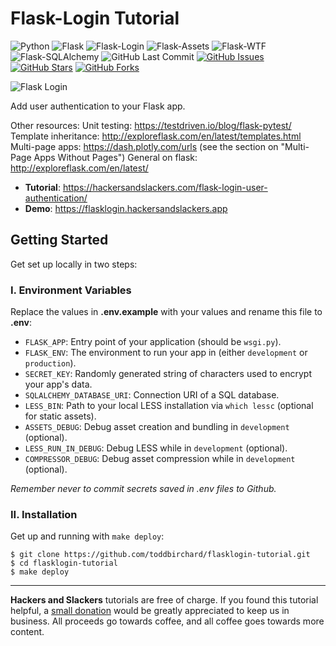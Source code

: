 # Flask-Login Tutorial

![Python](https://img.shields.io/badge/Python-v^3.9-blue.svg?logo=python&longCache=true&logoColor=white&colorB=5e81ac&style=flat-square&colorA=4c566a)
![Flask](https://img.shields.io/badge/Flask-v2.1.1-blue.svg?longCache=true&logo=flask&style=flat-square&logoColor=white&colorB=5e81ac&colorA=4c566a)
![Flask-Login](https://img.shields.io/badge/Flask--Login-v0.6.0-blue.svg?longCache=true&logo=flask&style=flat-square&logoColor=white&colorB=5e81ac&colorA=4c566a)
![Flask-Assets](https://img.shields.io/badge/Flask--Assets-v2.0-blue.svg?longCache=true&logo=flask&style=flat-square&logoColor=white&colorB=5e81ac&colorA=4c566a)
![Flask-WTF](https://img.shields.io/badge/Flask--WTF-v1.0.0-blue.svg?longCache=true&logo=python&style=flat-square&logoColor=white&colorB=5e81ac&colorA=4c566a)
![Flask-SQLAlchemy](https://img.shields.io/badge/Flask--SQLAlchemy-v2.5.1-red.svg?longCache=true&style=flat-square&logo=scala&logoColor=white&colorA=4c566a&colorB=bf616a)
![GitHub Last Commit](https://img.shields.io/github/last-commit/google/skia.svg?style=flat-square&colorA=4c566a&colorB=a3be8c&logo=GitHub)
[![GitHub Issues](https://img.shields.io/github/issues/toddbirchard/flasklogin-tutorial.svg?style=flat-square&colorA=4c566a&logo=GitHub&colorB=ebcb8b)](https://github.com/toddbirchard/flasklogin-tutorial/issues)
[![GitHub Stars](https://img.shields.io/github/stars/toddbirchard/flasklogin-tutorial.svg?style=flat-square&colorA=4c566a&logo=GitHub&colorB=ebcb8b)](https://github.com/toddbirchard/flasklogin-tutorial/stargazers)
[![GitHub Forks](https://img.shields.io/github/forks/toddbirchard/flasklogin-tutorial.svg?style=flat-square&colorA=4c566a&logo=GitHub&colorB=ebcb8b)](https://github.com/toddbirchard/flasklogin-tutorial/network)

![Flask Login](https://raw.githubusercontent.com/toddbirchard/flasklogin-tutorial/master/flask_login_tutorial/static/dist/img/flasklogin%402x.jpg)

Add user authentication to your Flask app.

Other resources:
    Unit testing: https://testdriven.io/blog/flask-pytest/
    Template inheritance: http://exploreflask.com/en/latest/templates.html
    Multi-page apps: https://dash.plotly.com/urls (see the section on "Multi-Page Apps Without Pages")
    General on flask: 
        http://exploreflask.com/en/latest/

* **Tutorial**: https://hackersandslackers.com/flask-login-user-authentication/
* **Demo**: https://flasklogin.hackersandslackers.app

## Getting Started

Get set up locally in two steps:

### I. Environment Variables

Replace the values in **.env.example** with your values and rename this file to **.env**:

* `FLASK_APP`: Entry point of your application (should be `wsgi.py`).
* `FLASK_ENV`: The environment to run your app in (either `development` or `production`).
* `SECRET_KEY`: Randomly generated string of characters used to encrypt your app's data.
* `SQLALCHEMY_DATABASE_URI`: Connection URI of a SQL database.
* `LESS_BIN`: Path to your local LESS installation via `which lessc` (optional for static assets).
* `ASSETS_DEBUG`: Debug asset creation and bundling in `development` (optional).
* `LESS_RUN_IN_DEBUG`: Debug LESS while in `development` (optional).
* `COMPRESSOR_DEBUG`: Debug asset compression while in `development` (optional).

*Remember never to commit secrets saved in .env files to Github.*

### II. Installation

Get up and running with `make deploy`:

```shell
$ git clone https://github.com/toddbirchard/flasklogin-tutorial.git
$ cd flasklogin-tutorial
$ make deploy
``` 

-----

**Hackers and Slackers** tutorials are free of charge. If you found this tutorial helpful, a [small donation](https://www.buymeacoffee.com/hackersslackers) would be greatly appreciated to keep us in business. All proceeds go towards coffee, and all coffee goes towards more content.
